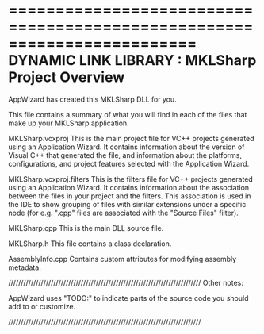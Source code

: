========================================================================
    DYNAMIC LINK LIBRARY : MKLSharp Project Overview
========================================================================

AppWizard has created this MKLSharp DLL for you.  

This file contains a summary of what you will find in each of the files that
make up your MKLSharp application.

MKLSharp.vcxproj
    This is the main project file for VC++ projects generated using an Application Wizard. 
    It contains information about the version of Visual C++ that generated the file, and 
    information about the platforms, configurations, and project features selected with the
    Application Wizard.

MKLSharp.vcxproj.filters
    This is the filters file for VC++ projects generated using an Application Wizard. 
    It contains information about the association between the files in your project 
    and the filters. This association is used in the IDE to show grouping of files with
    similar extensions under a specific node (for e.g. ".cpp" files are associated with the
    "Source Files" filter).

MKLSharp.cpp
    This is the main DLL source file.

MKLSharp.h
    This file contains a class declaration.

AssemblyInfo.cpp
	Contains custom attributes for modifying assembly metadata.

/////////////////////////////////////////////////////////////////////////////
Other notes:

AppWizard uses "TODO:" to indicate parts of the source code you
should add to or customize.

/////////////////////////////////////////////////////////////////////////////
